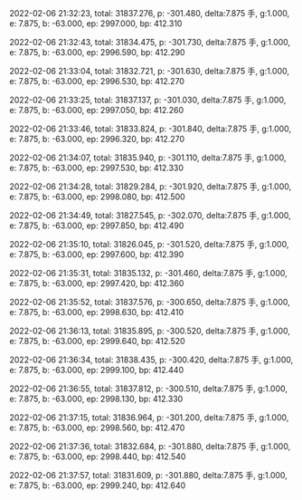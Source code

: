 2022-02-06 21:32:23, total: 31837.276, p: -301.480, delta:7.875 手, g:1.000, e: 7.875, b: -63.000, ep: 2997.000, bp: 412.310

2022-02-06 21:32:43, total: 31834.475, p: -301.730, delta:7.875 手, g:1.000, e: 7.875, b: -63.000, ep: 2996.590, bp: 412.290

2022-02-06 21:33:04, total: 31832.721, p: -301.630, delta:7.875 手, g:1.000, e: 7.875, b: -63.000, ep: 2996.530, bp: 412.270

2022-02-06 21:33:25, total: 31837.137, p: -301.030, delta:7.875 手, g:1.000, e: 7.875, b: -63.000, ep: 2997.050, bp: 412.260

2022-02-06 21:33:46, total: 31833.824, p: -301.840, delta:7.875 手, g:1.000, e: 7.875, b: -63.000, ep: 2996.320, bp: 412.270

2022-02-06 21:34:07, total: 31835.940, p: -301.110, delta:7.875 手, g:1.000, e: 7.875, b: -63.000, ep: 2997.530, bp: 412.330

2022-02-06 21:34:28, total: 31829.284, p: -301.920, delta:7.875 手, g:1.000, e: 7.875, b: -63.000, ep: 2998.080, bp: 412.500

2022-02-06 21:34:49, total: 31827.545, p: -302.070, delta:7.875 手, g:1.000, e: 7.875, b: -63.000, ep: 2997.850, bp: 412.490

2022-02-06 21:35:10, total: 31826.045, p: -301.520, delta:7.875 手, g:1.000, e: 7.875, b: -63.000, ep: 2997.600, bp: 412.390

2022-02-06 21:35:31, total: 31835.132, p: -301.460, delta:7.875 手, g:1.000, e: 7.875, b: -63.000, ep: 2997.420, bp: 412.360

2022-02-06 21:35:52, total: 31837.576, p: -300.650, delta:7.875 手, g:1.000, e: 7.875, b: -63.000, ep: 2998.630, bp: 412.410

2022-02-06 21:36:13, total: 31835.895, p: -300.520, delta:7.875 手, g:1.000, e: 7.875, b: -63.000, ep: 2999.640, bp: 412.520

2022-02-06 21:36:34, total: 31838.435, p: -300.420, delta:7.875 手, g:1.000, e: 7.875, b: -63.000, ep: 2999.100, bp: 412.440

2022-02-06 21:36:55, total: 31837.812, p: -300.510, delta:7.875 手, g:1.000, e: 7.875, b: -63.000, ep: 2998.130, bp: 412.330

2022-02-06 21:37:15, total: 31836.964, p: -301.200, delta:7.875 手, g:1.000, e: 7.875, b: -63.000, ep: 2998.560, bp: 412.470

2022-02-06 21:37:36, total: 31832.684, p: -301.880, delta:7.875 手, g:1.000, e: 7.875, b: -63.000, ep: 2998.440, bp: 412.540

2022-02-06 21:37:57, total: 31831.609, p: -301.880, delta:7.875 手, g:1.000, e: 7.875, b: -63.000, ep: 2999.240, bp: 412.640